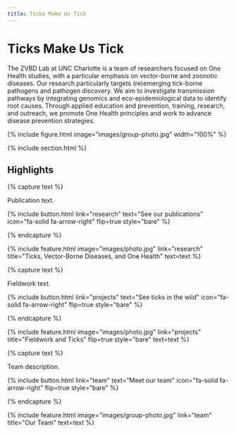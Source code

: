 ```yaml
---
title: Ticks Make Us Tick
---
```


# Ticks Make Us Tick

The ZVBD Lab at UNC Charlotte is a team of researchers focused on One Health studies, with a
particular emphasis on vector-borne and zoonotic diseases. Our research particularly targets
(re)emerging tick-borne pathogens and pathogen discovery. We aim to investigate transmission
pathways by integrating genomics and eco-epidemiological data to identify root causes.
Through applied education and prevention, training, research, and outreach, we promote One
Health principles and work to advance disease prevention strategies.

{%
  include figure.html
  image="images/group-photo.jpg"
  width="100%"
%}

{% include section.html %}

## Highlights

{% capture text %}

Publication text.

{%
  include button.html
  link="research"
  text="See our publications"
  icon="fa-solid fa-arrow-right"
  flip=true
  style="bare"
%}

{% endcapture %}

{%
  include feature.html
  image="images/photo.jpg"
  link="research"
  title="Ticks, Vector-Borne Diseases, and One Health"
  text=text
%}

{% capture text %}

Fieldwork text.

{%
  include button.html
  link="projects"
  text="See ticks in the wild"
  icon="fa-solid
  fa-arrow-right"
  flip=true style="bare"
%}

{% endcapture %}

{%
  include feature.html
  image="images/photo.jpg"
  link="projects"
  title="Fieldwork and Ticks"
  flip=true
  style="bare"
  text=text
%}

{% capture text %}

Team description.

{%
  include button.html
  link="team"
  text="Meet our team"
  icon="fa-solid fa-arrow-right"
  flip=true
  style="bare"
%}

{% endcapture %}

{%
  include feature.html
  image="images/group-photo.jpg"
  link="team"
  title="Our Team"
  text=text
%}
